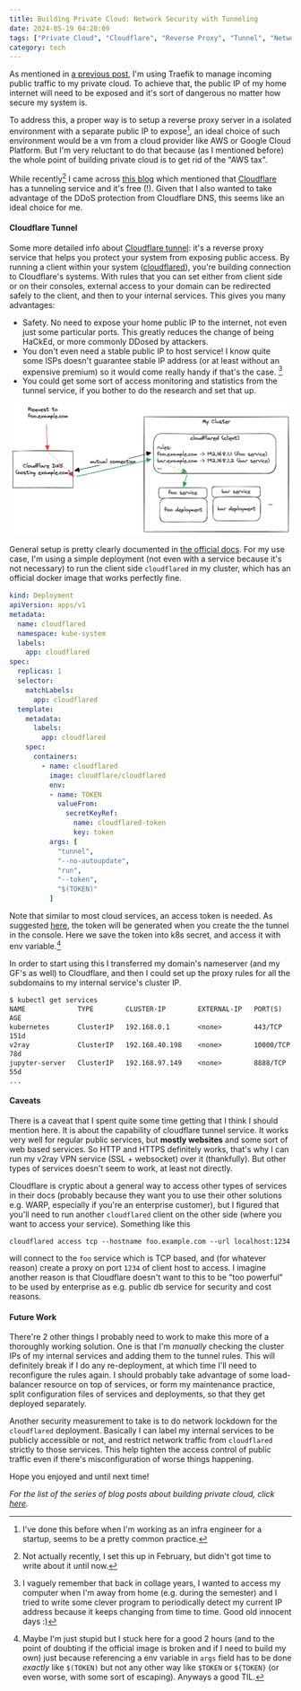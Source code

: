 ```yaml
---
title: Building Private Cloud: Network Security with Tunneling
date: 2024-05-19 04:20:09
tags: ["Private Cloud", "Cloudflare", "Reverse Proxy", "Tunnel", "Network"]
category: tech
---
```

As mentioned in [a previous post](/blog/post/building_private_cloud_hosting_web_service/), I'm using Traefik to manage incoming public traffic to my private cloud. To achieve that, the public IP of my home internet will need to be exposed and it's sort of dangerous no matter how secure my system is.

To address this, a proper way is to setup a reverse proxy server in a isolated environment with a separate public IP to expose[^1], an ideal choice of such environment would be a vm from a cloud provider like AWS or Google Cloud Platform. But I'm very reluctant to do that because (as I mentioned before) the whole point of building private cloud is to get rid of the "AWS tax". 

[^1]: I've done this before when I'm working as an infra engineer for a startup, seems to be a pretty common practice.

While recently[^2] I came across [this blog](https://eevans.co/blog/garage/) which mentioned that [Cloudflare](https://www.cloudflare.com/) has a tunneling service and it's free (!). Given that I also wanted to take advantage of the DDoS protection from Cloudflare DNS, this seems like an ideal choice for me.

[^2]: Not actually recently, I set this up in February, but didn't got time to write about it until now.

#### Cloudflare Tunnel

Some more detailed info about [Cloudflare tunnel](https://developers.cloudflare.com/cloudflare-one/connections/connect-networks/): it's a reverse proxy service that helps you protect your system from exposing public access. By running a client within your system ([cloudflared](https://github.com/cloudflare/cloudflared)), you're building connection to Cloudflare's systems. With rules that you can set either from client side or on their consoles, external access to your domain can be redirected safely to the client, and then to your internal services. This gives you many advantages:
- Safety. No need to expose your home public IP to the internet, not even just some particular ports. This greatly reduces the change of being HaCkEd, or more commonly DDosed by attackers.
- You don't even need a stable public IP to host service! I know quite some ISPs doesn't guarantee stable IP address (or at least without an expensive premium) so it would come really handy if that's the case. [^3]
- You could get some sort of access monitoring and statistics from the tunnel service, if you bother to do the research and set that up.

[^3]: I vaguely remember that back in collage years, I wanted to access my computer when I'm away from home (e.g. during the semester) and I tried to write some clever program to periodically detect my current IP address because it keeps changing from time to time. Good old innocent days :) 

![cloudflare_tunnel_arch](/static/image/cf_tunnel.png "Simple Architecture of Cloudflare Tunnel")

General setup is pretty clearly documented in [the official docs](https://developers.cloudflare.com/cloudflare-one/connections/connect-networks/). For my use case, I'm using a simple deployment (not even with a service because it's not necessary) to run the client side `cloudflared` in my cluster, which has an official docker image that works perfectly fine.

```yaml
kind: Deployment
apiVersion: apps/v1
metadata:
  name: cloudflared
  namespace: kube-system
  labels:
    app: cloudflared
spec:
  replicas: 1
  selector:
    matchLabels:
      app: cloudflared
  template:
    metadata:
      labels:
        app: cloudflared
    spec:
      containers:
        - name: cloudflared
          image: cloudflare/cloudflared
          env:
          - name: TOKEN
            valueFrom:
              secretKeyRef:
                name: cloudflared-token
                key: token
          args: [
            "tunnel",
            "--no-autoupdate",
            "run",
            "--token",
            "$(TOKEN)"
          ]
```

Note that similar to most cloud services, an access token is needed. As suggested [here](https://developers.cloudflare.com/cloudflare-one/connections/connect-networks/get-started/create-remote-tunnel/#1-create-a-tunnel), the token will be generated when you create the the tunnel in the console. Here we save the token into k8s secret, and access it with env variable.[^4]

[^4]: Maybe I'm just stupid but I stuck here for a good 2 hours (and to the point of doubting if the official image is broken and if I need to build my own) just because referencing a env variable in `args` field has to be done *exactly* like `$(TOKEN)` but not any other way like `$TOKEN` or `${TOKEN}` (or even worse, with some sort of escaping). Anyways a good TIL.

In order to start using this I transferred my domain's nameserver (and my GF's as well) to Cloudflare, and then I could set up the proxy rules for all the subdomains to my internal service's cluster IP.

```shell
$ kubectl get services
NAME             TYPE        CLUSTER-IP        EXTERNAL-IP   PORT(S)     AGE
kubernetes       ClusterIP   192.168.0.1       <none>        443/TCP     151d
v2ray            ClusterIP   192.168.40.198    <none>        10000/TCP   78d
jupyter-server   ClusterIP   192.168.97.149    <none>        8888/TCP    55d
...
```

#### Caveats

There is a caveat that I spent quite some time getting that I think I should mention here. It is about the capability of cloudflare tunnel service. It works very well for regular public services, but **mostly websites** and some sort of web based services. So HTTP and HTTPS definitely works, that's why I can run my v2ray VPN service (SSL + websocket) over it (thankfully). But other types of services doesn't seem to work, at least not directly.

Cloudflare is cryptic about a general way to access other types of services in their docs (probably because they want you to use their other solutions e.g. WARP, especially if you're an enterprise customer), but I figured that you'll need to run another `cloudflared` client on the other side (where you want to access your service). Something like this
```shell
cloudflared access tcp --hostname foo.example.com --url localhost:1234
```
will connect to the `foo` service which is TCP based, and (for whatever reason) create a proxy on port `1234` of client host to access. I imagine another reason is that Cloudflare doesn't want to this to be "too powerful" to be used by enterprise as e.g. public db service for security and cost reasons.

#### Future Work

There're 2 other things I probably need to work to make this more of a thoroughly working solution. One is that I'm *manually* checking the cluster IPs of my internal services and adding them to the tunnel rules. This will definitely break if I do any re-deployment, at which time I'll need to reconfigure the rules again. I should probably take advantage of some load-balancer resource on top of services, or form my maintenance practice, split configuration files of services and deployments, so that they get deployed separately.

Another security measurement to take is to do network lockdown for the `cloudflared` deployment. Basically I can label my internal services to be publicly accessible or not, and restrict network traffic from `cloudflared` strictly to those services. This help tighten the access control of public traffic even if there's misconfiguration of worse things happening.

Hope you enjoyed and until next time!

*For the list of the series of blog posts about building private cloud, click [here](/blog/tag/Private%20Cloud/).*
